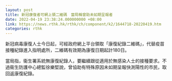 ```yaml
---
layout: post
title: 新冠康復者可網上領二維碼　當局稱曾助未如期呈報者
date: 2022-04-19 23:38:24.000000000 +08:00
link: https://news.rthk.hk/rthk/ch/component/k2/1644718-20220419.htm
categories: rthk
---
```


新冠病毒康復人士今日起，可經政府網上平台領取「康復紀錄二維碼」，代替疫苗接種紀錄進入指明處所，二維碼有效期為康復日期起計180日。

當局指，衞生署系統無康復紀錄人，要繼續跟從適用於無感染人士的接種要求。不過衞生防護中心總監徐樂堅說，曾協助有特殊原因未如期呈報快測陽性的市民，取回返康復紀錄。

